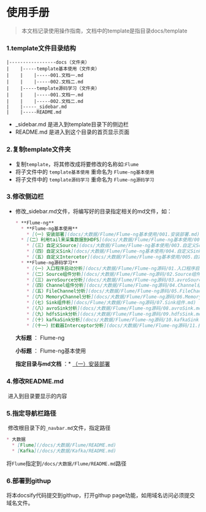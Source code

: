 # 使用手册

> 本文档记录使用操作指南，文档中的template是指目录docs/template

### 1.template文件目录结构

```shell
|-----------------docs（文件夹）
|    |-----template基本使用（文件夹）
|    |    |-----001.文档一.md
|    |    |-----002.文档二.md
|    |-----template源码学习（文件夹）
|    |    |-----001.文档一.md
|    |    |-----002.文档二.md
|    |-----_sidebar.md
|    |-----README.md
```

- _sidebar.md 是进入到template目录下的侧边栏
- README.md 是进入到这个目录的首页显示页面

### 2.复制template文件夹

- 复制`template`，将其修改成将要修改的名称如:`Flume`
- 将子文件中的 `template基本使用` 重命名为 `Flume-ng基本使用`
- 将子文件中的 `template源码学习` 重命名为 `Flume-ng源码学习`

### 3.修改侧边栏

- 修改_sidebar.md文件，将编写好的目录指定相关的md文件，如：

  ```markdown
  * **Flume-ng**
    * **Flume-ng基本使用**
      * [（一）安装部署](docs/大数据/Flume/Flume-ng基本使用/001.安装部署.md)
  	* [（二）利用tail来采集数据到HDFS](docs/大数据/Flume/Flume-ng基本使用/002.利用tail来采集数据到HDFS.md)
      * [（三）自定义Source](docs/大数据/Flume/Flume-ng基本使用/003.自定义Source.md)
      * [（四）自定义Sink](docs/大数据/Flume/Flume-ng基本使用/004.自定义Sink.md)
      * [（五）自定义Intercetor](docs/大数据/Flume/Flume-ng基本使用/005.自定义Intercetor.md)		
    * **Flume-ng源码学习** 
      * [（一）入口程序启动分析](docs/大数据/Flume/Flume-ng源码/01.入口程序启动分析.md)
      * [（二）Source组件分析](docs/大数据/Flume/Flume-ng源码/02.Source组件.md)
      * [（三）avroSource分析](docs/大数据/Flume/Flume-ng源码/03.avroSource.md)
      * [（四）Channel组件分析](docs/大数据/Flume/Flume-ng源码/04.Channel组件.md)
      * [（五）FileChannel分析](docs/大数据/Flume/Flume-ng源码/05.FileChannel.md)
      * [（六）MemoryChannel分析](docs/大数据/Flume/Flume-ng源码/06.MemoryChannel.md)
      * [（七）Sink组件析](docs/Flume/大数据/Flume-ng源码/07.Sink组件.md)
      * [（八）avroSink分析](docs/大数据/Flume/Flume-ng源码/08.avroSink.md)
      * [（九）hdfsSink分析](docs/大数据/Flume/Flume-ng源码/09.hdfsSink.md)
      * [（十）kafkaSink分析](docs/大数据/Flume/Flume-ng源码/10.kafkaSink.md)
      * [（十一）拦截器Interceptor分析](docs/大数据/Flume/Flume-ng源码/11.拦截器Interceptor.md)
  ```

  **大标题** ： Flume-ng

  **小标题**  ： Flume-ng基本使用 

  **指定目录与md文档**  ：* [（一）安装部署](docs/Flume/Flume-ng基本使用/001.安装部署.md)

### 4.修改README.md

​      进入到目录要显示的内容

### 5.指定导航栏路径

​     修改根目录下的`_navbar.md`文件，指定路径

```markdown
* 大数据
  * [Flume](/docs/大数据/Flume/README.md)
  * [Kafka](/docs/大数据/Kafka/README.md)
```

将`Flume`指定到`/docs/大数据/Flume/README.md`路径

### 6.部署到githup

将本docsify代码提交到githup，打开githup page功能，如用域名访问必须提交域名文件。